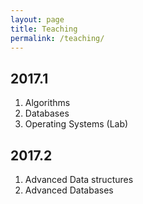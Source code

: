 ```yaml
---
layout: page
title: Teaching
permalink: /teaching/
---
```


## 2017.1

1. Algorithms
1. Databases
1. Operating Systems (Lab)

## 2017.2

1. Advanced Data structures
1. Advanced Databases

